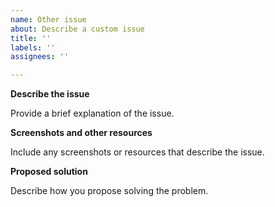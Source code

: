 ```yaml
---
name: Other issue
about: Describe a custom issue
title: ''
labels: ''
assignees: ''

---
```


**Describe the issue**

Provide a brief explanation of the issue.

**Screenshots and other resources**

Include any screenshots or resources that describe the issue.

**Proposed solution**

Describe how you propose solving the problem.
